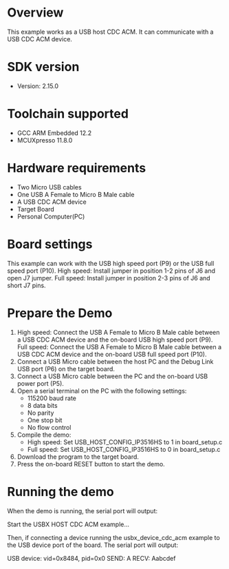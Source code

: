 Overview
========
This example works as a USB host CDC ACM. It can communicate with a USB CDC ACM device.


SDK version
===========
- Version: 2.15.0

Toolchain supported
===================
- GCC ARM Embedded  12.2
- MCUXpresso  11.8.0

Hardware requirements
=====================
- Two Micro USB cables
- One USB A Female to Micro B Male cable
- A USB CDC ACM device
- Target Board
- Personal Computer(PC)

Board settings
==============
This example can work with the USB high speed port (P9) or the USB full speed port (P10).
High speed: Install jumper in position 1-2 pins of J6 and open J7 jumper.
Full speed: Install jumper in position 2-3 pins of J6 and short J7 pins.

Prepare the Demo
================
1.  High speed: Connect the USB A Female to Micro B Male cable between a USB CDC ACM device and
                the on-board USB high speed port (P9).
    Full speed: Connect the USB A Female to Micro B Male cable between a USB CDC ACM device and
                the on-board USB full speed port (P10).
2.  Connect a USB Micro cable between the host PC and the Debug Link USB port (P6) on the target board.
3.  Connect a USB Micro cable between the PC and the on-board USB power port (P5).
4.  Open a serial terminal on the PC with the following settings:
    - 115200 baud rate
    - 8 data bits
    - No parity
    - One stop bit
    - No flow control
5.  Compile the demo:
    - High speed: Set USB_HOST_CONFIG_IP3516HS to 1 in board_setup.c
    - Full speed: Set USB_HOST_CONFIG_IP3516HS to 0 in board_setup.c
6.  Download the program to the target board.
7.  Press the on-board RESET button to start the demo.

Running the demo
================
When the demo is running, the serial port will output:

Start the USBX HOST CDC ACM example...

Then, if connecting a device running the usbx_device_cdc_acm example to
the USB device port of the board. The serial port will output:

USB device: vid=0x8484, pid=0x0
SEND: A
RECV: Aabcdef

